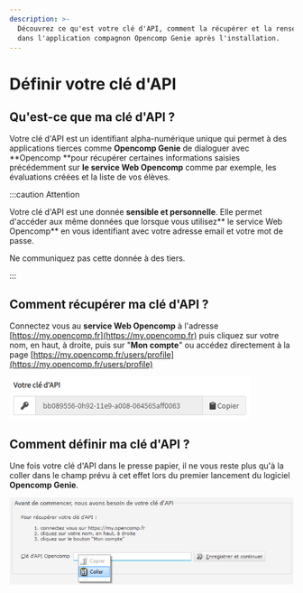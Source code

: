 ```yaml
---
description: >-
  Découvrez ce qu'est votre clé d'API, comment la récupérer et la renseigner
  dans l'application compagnon Opencomp Genie après l'installation.
---
```


# Définir votre clé d'API

## Qu'est-ce que ma clé d'API ?

Votre clé d'API est un identifiant alpha-numérique unique qui permet à des applications tierces comme **Opencomp Genie** de dialoguer avec **Opencomp **pour récupérer certaines informations saisies précédemment sur **le service Web Opencomp** comme par exemple, les évaluations créées et la liste de vos élèves.

:::caution Attention

Votre clé d'API est une donnée **sensible et personnelle**. Elle permet d'accéder aux même données que lorsque vous utilisez** le service Web Opencomp** en vous identifiant avec votre adresse email et votre mot de passe.

Ne communiquez pas cette donnée à des tiers.

:::


## Comment récupérer ma clé d'API ?

Connectez vous au **service Web Opencomp** à l'adresse [https://my.opencomp.fr](https://my.opencomp.fr) puis cliquez sur votre nom, en haut, à droite, puis sur "**Mon compte**" ou accédez directement à la page [https://my.opencomp.fr/users/profile](https://my.opencomp.fr/users/profile)

![Cliquez sur le bouton "Copier" pour copier la clé d'API dans le presse papier.](../../.gitbook/assets/api-key.png)

## Comment définir ma clé d'API ?

Une fois votre clé d'API dans le presse papier, il ne vous reste plus qu'à la coller dans le champ prévu à cet effet lors du premier lancement du logiciel **Opencomp Genie**.

![Effectuez un clic droit dans le champ "Clé d'API Opencomp" et cliquez sur l'option de menu "Coller".](../../.gitbook/assets/paste-api-key.png)
